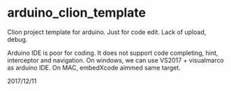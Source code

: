 # arduino_clion_template
Clion project template for arduino. Just for code edit. Lack of upload, debug.

Arduino IDE is poor for coding. It does not support code completing, hint, interceptor and navigation.
On windows, we can use VS2017 + visualmarco as arduino IDE. On MAC, embedXcode aimmed same target.

2017/12/11
